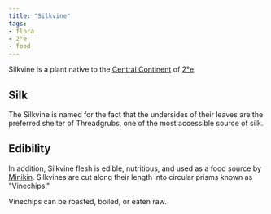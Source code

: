 ```yaml
---
title: "Silkvine"
tags:
- flora
- 2°e
- food
---
```

Silkvine is a plant native to the [Central Continent](locations/2nd-realm/central-continent/central-continent.md) of [2°e](locations/2nd-realm/2nd-realm.md).

## Silk
The Silkvine is named for the fact that the undersides of their leaves are the preferred shelter of Threadgrubs, one of the most accessible source of silk.

## Edibility
In addition, Silkvine flesh is edible, nutritious, and used as a food source by [Minikin](fauna/2nd-realm/mammalia/minikin/minikin.md). Silkvines are cut along their length into circular prisms known as "Vinechips."

Vinechips can be roasted, boiled, or eaten raw.